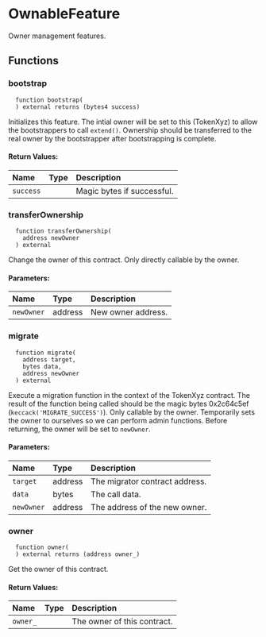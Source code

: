 # OwnableFeature

Owner management features.



## Functions
### bootstrap
```solidity
  function bootstrap(
  ) external returns (bytes4 success)
```
Initializes this feature. The intial owner will be set to this (TokenXyz)
        to allow the bootstrappers to call `extend()`. Ownership should be
        transferred to the real owner by the bootstrapper after
        bootstrapping is complete.



#### Return Values:
| Name                           | Type          | Description                                                                  |
| :----------------------------- | :------------ | :--------------------------------------------------------------------------- |
|`success`|  | Magic bytes if successful.
### transferOwnership
```solidity
  function transferOwnership(
    address newOwner
  ) external
```
Change the owner of this contract. Only directly callable by the owner.


#### Parameters:
| Name | Type | Description                                                          |
| :--- | :--- | :------------------------------------------------------------------- |
|`newOwner` | address | New owner address.

### migrate
```solidity
  function migrate(
    address target,
    bytes data,
    address newOwner
  ) external
```
Execute a migration function in the context of the TokenXyz contract.
        The result of the function being called should be the magic bytes
        0x2c64c5ef (`keccack('MIGRATE_SUCCESS')`). Only callable by the owner.
        Temporarily sets the owner to ourselves so we can perform admin functions.
        Before returning, the owner will be set to `newOwner`.


#### Parameters:
| Name | Type | Description                                                          |
| :--- | :--- | :------------------------------------------------------------------- |
|`target` | address | The migrator contract address.
|`data` | bytes | The call data.
|`newOwner` | address | The address of the new owner.

### owner
```solidity
  function owner(
  ) external returns (address owner_)
```
Get the owner of this contract.



#### Return Values:
| Name                           | Type          | Description                                                                  |
| :----------------------------- | :------------ | :--------------------------------------------------------------------------- |
|`owner_`|  | The owner of this contract.
